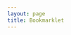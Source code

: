 ```yaml
---
layout: page
title: Bookmarklet
---
```

<html>
<a href="javascript:function ch(){document.getElementById("ResponseFever0").checked=true;document.getElementById("ResponseSymptoms0").checked=true;document.getElementById("ResponseTest0").checked=true;document.getElementById("ResponseContact0").checked=true;document.getElementById("ResponseTravel0").checked=true;}ch();document.getElementById("ResponseQuestionsForm").submit();"><i class="fa fa-key fa-6x" aria-hidden="true"></i></a>
</a>
</html>